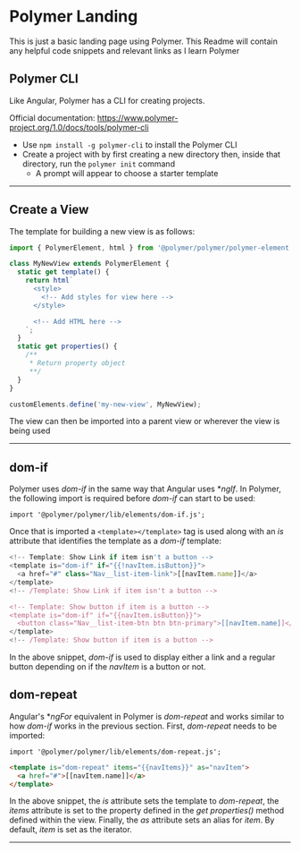 # Polymer Landing

This is just a basic landing page using Polymer.  This Readme will contain any helpful code snippets and relevant links as I learn Polymer

## Polymer CLI

Like Angular, Polymer has a CLI for creating projects.

Official documentation: <https://www.polymer-project.org/1.0/docs/tools/polymer-cli>

* Use ```npm install -g polymer-cli``` to install the Polymer CLI
* Create a project with by first creating a new directory then, inside that directory, run the ```polymer init``` command
  * A prompt will appear to choose a starter template

---

## Create a View

The template for building a new view is as follows:

```js
import { PolymerElement, html } from '@polymer/polymer/polymer-element.js';

class MyNewView extends PolymerElement {
  static get template() {
    return html`
      <style>
        <!-- Add styles for view here -->
      </style>

      <!-- Add HTML here -->
    `;
  }
  static get properties() {
    /**
     * Return property object
     **/
  }
}

customElements.define('my-new-view', MyNewView);
```

The view can then be imported into a parent view or wherever the view is being used

---

## dom-if

Polymer uses *dom-if* in the same way that Angular uses **ngIf*.  In Polymer, the following import is required before *dom-if* can start to be used:

```import '@polymer/polymer/lib/elements/dom-if.js';```

Once that is imported a ```<template></template>``` tag is used along with an *is* attribute that identifies the template as a *dom-if* template:

```js
<!-- Template: Show Link if item isn't a button -->
<template is="dom-if" if="{{!navItem.isButton}}">
  <a href="#" class="Nav__list-item-link">[[navItem.name]]</a>
</template>
<!-- /Template: Show Link if item isn't a button -->

<!-- Template: Show button if item is a button -->
<template is="dom-if" if="{{navItem.isButton}}">
  <button class="Nav__list-item-btn btn btn-primary">[[navItem.name]]</button>
</template>
<!-- /Template: Show button if item is a button -->
```

In the above snippet, *dom-if* is used to display either a link and a regular button depending on if the *navItem* is a button or not. 

## dom-repeat

Angular's **ngFor* equivalent in Polymer is *dom-repeat* and works similar to how *dom-if* works in the previous section.  First, *dom-repeat* needs to be imported:

```import '@polymer/polymer/lib/elements/dom-repeat.js';```

```html
<template is="dom-repeat" items="{{navItems}}" as="navItem">
  <a href="#">[[navItem.name]]</a>
</template>
```     

In the above snippet, the *is* attribute sets the template to *dom-repeat*, the *items* attribute is set to the property defined in the *get properties()* method defined within the view.  Finally, the *as* attribute sets an alias for *item*.  By default, *item* is set as the iterator.

---